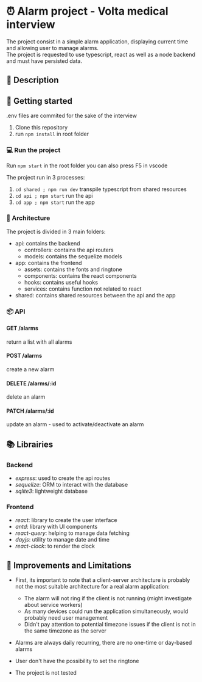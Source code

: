# ⏰ Alarm project - Volta medical interview

The project consist in a simple alarm application, displaying current time and allowing user to manage alarms.  
The project is requested to use typescript, react as well as a node backend and must have persisted data.

## 📄 Description

## 🧭 Getting started

.env files are commited for the sake of the interview

1. Clone this repository
2. run `npm install` in root folder

### 💻 Run the project

Run `npm start` in the root folder
you can also press F5 in vscode

The project run in 3 processes:

1. `cd shared ; npm run dev` transpile typescript from shared resources
2. `cd api ; npm start` run the api
3. `cd app ; npm start` run the app

### 🗼 Architecture

The project is divided in 3 main folders:

- api: contains the backend
  - controllers: contains the api routers
  - models: contains the sequelize models
- app: contains the frontend
  - assets: contains the fonts and ringtone
  - components: contains the react components
  - hooks: contains useful hooks
  - services: contains function not related to react
- shared: contains shared resources between the api and the app

### 📦 API

#### GET /alarms

return a list with all alarms

#### POST /alarms

create a new alarm

#### DELETE /alarms/:id

delete an alarm

#### PATCH /alarms/:id

update an alarm - used to activate/deactivate an alarm

## 📚 Librairies

### Backend

- _express_: used to create the api routes
- _sequelize_: ORM to interact with the database
- _sqlite3_: lightweight database

### Frontend

- _react_: library to create the user interface
- _antd_: library with UI components
- _react-query_: helping to manage data fetching
- _dayjs_: utility to manage date and time
- _react-clock_: to render the clock

## 🛑 Improvements and Limitations

- First, its important to note that a client-server architecture is probably not the most suitable architecture for a real alarm application:

  - The alarm will not ring if the client is not running (might investigate about service workers)
  - As many devices could run the application simultaneously, would probably need user management
  - Didn't pay attention to potential timezone issues if the client is not in the same timezone as the server

- Alarms are always daily recurring, there are no one-time or day-based alarms
- User don't have the possibility to set the ringtone

- The project is not tested
